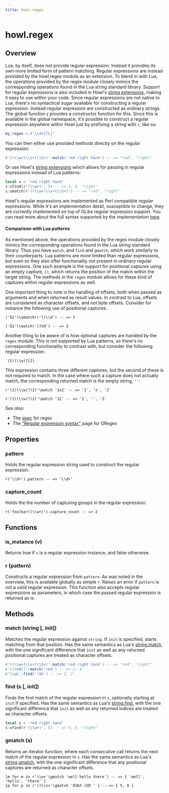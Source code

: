 ```yaml
---
title: howl.regex
---
```


# howl.regex

## Overview

Lua, by itself, does not provide regular expression. Instead it provides its own
more limited form of pattern matching. Regular expressions are instead provided
by the howl.regex module as an extension. To blend in with Lua, the operations
provided by the regex module closely mimics the corresponding operations found
in the Lua string standard library. Support for regular expressions is also
included in Howl's [string extensions](ustring.html), making it easy to use
within your code. Since regular expressions are not native to Lua, there's no
syntactical sugar available for constructing a regular expression. Instead
regular expression are constructed as ordinary strings. The global function
[r](#r) provides a constructor function for this. Since this is available in the
global namespace, it's possible to construct a regular expression anywhere
within Howl just by prefixing a string with `r`, like so:

```lua
my_regex = r'\\d+[lL]'
```

You can then either use provided methods directly on the regular expression:

```lua
r'(r\\w+)\\s+(\\S+)':match('red right hand') -- => "red", "right"
```

Or use Howl's [string extensions](ustring.html) which allows for passing in
regular expressions instead of Lua patterns:

```lua
local s = 'red right hand'
s:ufind(r'(\\w+)', 5) -- => 5, 9, "right"
s:umatch(r'(r\\w+)\\s+(\\S+)') -- => "red", "right"
```

Howl's regular expressions are implemented as Perl compatible regular
expressions. While it's an implementation detail, susceptible to change, they
are currently implemented on top of GLibs regular expression support. You can
read more about the full syntax supported by the implementation
[here][glib-regex-syntax].

#### Comparison with Lua patterns

As mentioned above, the operations provided by the regex module closely mimics
the corresponding operations found in the Lua string standard library. Thus you
have `match`, and `find` and `gmatch`, which work similarly to their
counterparts. Lua patterns are more limited than regular expressions, but even
so they also offer functionality not present in ordinary regular expressions.
One such example is the support for positional captures using an empty capture,
`()`, which returns the position of the match within the target string. The
methods in the `regex` module allows for these kind of captures within regular
expressions as well.

One important thing to note is the handling of offsets, both when passed as
arguments and when returned as result values. In contrast to Lua, offsets are
considered as character offsets, and not byte offsets. Consider for instance
the following use of positional captures:

```moonscript
('å1')\umatch(r'()\\d') -- => 2

('å1')\match('()%d') -- => 3

```

Another thing to be aware of is how optional captures are handled by the `regex`
module. This is not supported by Lua patterns, so there's no corresponding
functionality to contrast with, but consider the following regular expression:

`'(1)(\\w)?(2)`

This expression contains three different captures, but the second of these is
not required to match. In the case where such a capture does not actually match,
the corresponding returned match is the empty string, `''`:

```moonscript
r'(1)(\\w)?(2)'\match '1x2' -- => '1', 'x', '2'

r'(1)(\\w)?(2)'\match '12' -- => '1', '', '2'
```

_See also_:

- The [spec](../spec/regex_spec.html) for regex
- The ["Regular expression syntax"][glib-regex-syntax] page for GRegex

## Properties

### pattern

Holds the regular expression string used to construct the regular expression.

```moonscript
r('\\d+').pattern -- => '\\d+'
```
### capture_count

Holds the the number of capturing groups in the regular expression:

```moonscript
r('foo(bar)(\\w+)').capture_count -- => 2
```

## Functions

### is_instance (v)

Returns true if `v` is a regular expression instance, and false otherwise.

### r (pattern)

Constructs a regular expression from `pattern`. As was noted in the overview,
this is available globally as simple `r`. Raises an error if `pattern` is not a
valid regular expression. This function also accepts regular expressions as
parameters, in which case the passed regular expression is returned as is.

## Methods

### match (string [, init])

Matches the regular expression against `string`. If `init` is specified, starts
matching from that position. Has the same semantics as Lua's [string.match],
with the one significant difference that `init` as well as any returned
positional captures are treated as character offsets.

```lua
r'(r\\w+)\\s+(\\S+)':match('red right hand') -- => "red", "right"
r'()red()':match('red') -- => 1, 4
r'\\pL':find('!äö') -- => 2, 2
```

### find (s [, init])

Finds the first match of the regular expression in `s`, optionally starting at
`init` if specified. Has the same semantics as Lua's [string.find], with the
one significant difference that `init` as well as any returned indices are
treated as character offsets.

```lua
local s = 'red right hand'
s:ufind(r'(\\w+)', 5) -- => 5, 9, "right"
```

### gmatch (s)

Returns an iterator function, where each consecutive call returns the next match
of the regular expression in `s`. Has the same semantics as Lua's
[string.gmatch], with the one significant difference that any positional
captures are returned as character offsets.

```moonscript
[m for m in r'\\w+'\gmatch 'well hello there'] -- => { 'well', 'hello', 'there' }
[p for p in r'()\\s+'\gmatch 'ΘΙΚΛ ΞΟΠ ' ] -- => { 5, 9 }
```

[glib-regex-syntax]: https://developer.gnome.org/glib/stable/glib-regex-syntax.html
[string.match]: http://www.lua.org/manual/5.2/manual.html#pdf-string.match
[string.find]: http://www.lua.org/manual/5.2/manual.html#pdf-string.find
[string.gmatch]: http://www.lua.org/manual/5.2/manual.html#pdf-string.gmatch
